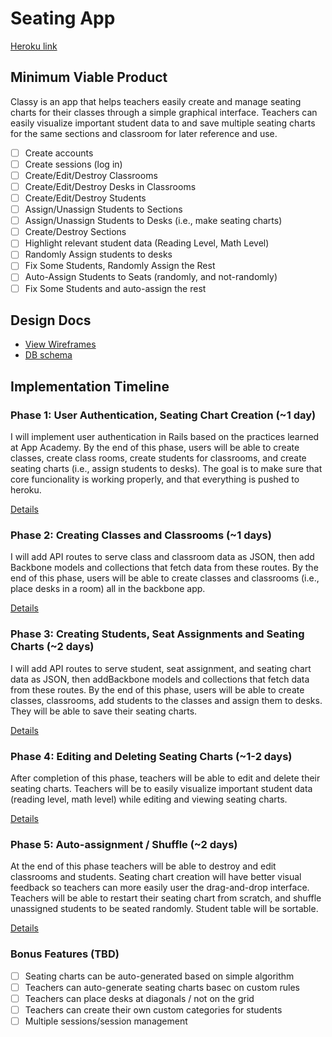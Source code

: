 # Seating App

[Heroku link][heroku]

[heroku]: www.classy-classroom.com

## Minimum Viable Product

Classy is an app that helps teachers easily create and manage
seating charts for their classes through a simple graphical
interface. Teachers can easily visualize important student data to
and save multiple seating charts for the same sections and classroom
for later reference and use.

<!-- This is a Markdown checklist. Use it to keep track of your progress! -->

- [ ] Create accounts
- [ ] Create sessions (log in)
- [ ] Create/Edit/Destroy Classrooms
- [ ] Create/Edit/Destroy Desks in Classrooms
- [ ] Create/Edit/Destroy Students
- [ ] Assign/Unassign Students to Sections
- [ ] Assign/Unassign Students to Desks (i.e., make seating charts)
- [ ] Create/Destroy Sections
- [ ] Highlight relevant student data (Reading Level, Math Level)
- [ ] Randomly Assign students to desks
- [ ] Fix Some Students, Randomly Assign the Rest
- [ ] Auto-Assign Students to Seats (randomly, and not-randomly)
- [ ] Fix Some Students and auto-assign the rest

## Design Docs
* [View Wireframes][views]
* [DB schema][schema]

[views]: ./docs/views.md
[schema]: ./docs/schema.md

## Implementation Timeline

### Phase 1: User Authentication, Seating Chart Creation (~1 day)
I will implement user authentication in Rails based on the practices learned at
App Academy. By the end of this phase, users will be able to create classes, 
create class rooms, create students for classrooms, and create seating charts
(i.e., assign students to desks). The goal is to make sure that core funcionality
is working properly, and that everything is pushed to heroku.

[Details][phase-one]

### Phase 2: Creating Classes and Classrooms (~1 days)
I will add API routes to serve class and classroom data as JSON, then add
Backbone models and collections that fetch data from these routes. By the end
of this phase, users will be able to create classes and classrooms (i.e.,
place desks in a room) all in the backbone app. 

[Details][phase-two]

### Phase 3: Creating Students, Seat Assignments and Seating Charts (~2 days)
I will add API routes to serve student, seat assignment, and seating chart
data as JSON, then addBackbone models and collections that fetch data from
these routes. By the end of this phase, users will be able to create classes,
classrooms, add students to the classes and assign them to desks. They will
be able to save their seating charts.

[Details][phase-three]

### Phase 4: Editing and Deleting Seating Charts (~1-2 days)
After completion of this phase, teachers will be able to edit and delete
their seating charts. Teachers will be to easily visualize important student
data (reading level, math level) while editing and viewing seating charts. 

[Details][phase-four]

### Phase 5: Auto-assignment / Shuffle (~2 days)
At the end of this phase teachers will be able to destroy and edit classrooms and
students. Seating chart creation will have better visual feedback so teachers
can more easily user the drag-and-drop interface. Teachers will be able to restart
their seating chart from scratch, and shuffle unassigned students to be seated
randomly. Student table will be sortable.

[Details][phase-five]

### Bonus Features (TBD)
- [ ] Seating charts can be auto-generated based on simple algorithm
- [ ] Teachers can auto-generate seating charts basec on custom rules
- [ ] Teachers can place desks at diagonals / not on the grid
- [ ] Teachers can create their own custom categories for students
- [ ] Multiple sessions/session management

[phase-one]: ./docs/phases/phase1.md
[phase-two]: ./docs/phases/phase2.md
[phase-three]: ./docs/phases/phase3.md
[phase-four]: ./docs/phases/phase4.md
[phase-five]: ./docs/phases/phase5.md

